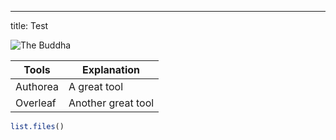 ---
title: Test

![The Buddha](https://www.authorea.com/users/2191/articles/157057-authorea-github-nteract-atom/master/file/buddha.jpg)

| Tools | Explanation            |
|-------|------------------------|
| Authorea | A great tool        |
| Overleaf | Another great tool  |


```R
list.files()
```
